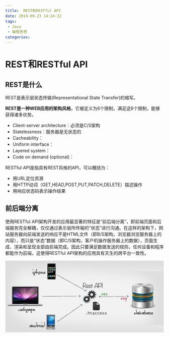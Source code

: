 ```yaml
---
title:  REST和RESTful API
date: 2019-09-23 14:24:22
tags: 
 - Java
 - 编程思想
categories: 
---
```

# REST和RESTful API

## REST是什么

REST是表示层状态传输(Representational State Transfer)的缩写。

**REST是一种WEB应用的架构风格**，它被定义为6个限制，满足这6个限制，能够获得诸多优势。

* Client-server architecture：必须是C/S架构
* Statelessness：服务器是无状态的
* Cacheability：
* Uniform interface：
* Layered system：
* Code on demand (optional)：

RESTful API是指具有REST风格的API，可以概括为：

* 用URL定位资源
* 用HTTP动词（GET,HEAD,POST,PUT,PATCH,DELETE）描述操作
* 用响应状态码表示操作结果

## 前后端分离

使用RESTful API架构开发的应用最显著的特征是“前后端分离”，即前端页面和后端服务完全解耦，仅仅通过表示层所传输的“状态”进行沟通。在这样的架构下，网站服务器向前端发送的响应不是HTML文件（即B/S架构，浏览器浏览服务器上的内容），而只是“状态”数据（即C/S架构，客户机操作服务器上的数据），页面生成、渲染和呈现全部由前端完成。因此只要满足数据发送的规则，任何设备和程序都能作为前端，这使得RESTful API架构的应用具有天生的跨平台一致性。

![RESTful架构图](i/RESTful图.jpg)
